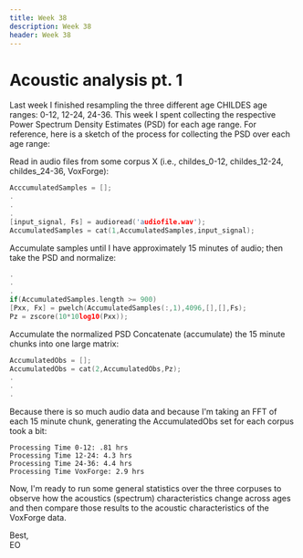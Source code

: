 ```yaml
---
title: Week 38
description: Week 38
header: Week 38
---
```


# Acoustic analysis pt. 1
Last week I finished resampling the three different age CHILDES age ranges: 0-12, 12-24, 24-36. This week I spent collecting the respective Power Spectrum Density Estimates (PSD) for each age range. For reference, here is a sketch of the process for collecting the PSD over each age range:

Read in audio files from some corpus X (i.e., childes_0-12, childes_12-24, childes_24-36, VoxForge):

```c
AcccumulatedSamples = [];
.
.
.
[input_signal, Fs] = audioread('audiofile.wav');
AccumulatedSamples = cat(1,AccumulatedSamples,input_signal);
```

 Accumulate samples until I have approximately 15 minutes of audio; then take the PSD and normalize:
```c
.
.
.
if(AccumulatedSamples.length >= 900)
[Pxx, Fx] = pwelch(AccumulatedSamples(:,1),4096,[],[],Fs);
Pz = zscore(10*10log10(Pxx));
```

 Accumulate the normalized PSD
 Concatenate (accumulate) the 15 minute chunks into one large matrix:
```c
AccumulatedObs = [];
AccumulatedObs = cat(2,AccumulatedObs,Pz);
.
.
.
```

Because there is so much audio data and because I'm taking an FFT of each 15 minute chunk, generating the AccumulatedObs set for each corpus took a bit:

```
Processing Time 0-12: .81 hrs
Processing Time 12-24: 4.3 hrs
Processing Time 24-36: 4.4 hrs
Processing Time VoxForge: 2.9 hrs
```

Now, I'm ready to run some general statistics over the three corpuses to observe how the acoustics (spectrum) characteristics change across ages and then compare those results to the acoustic characteristics of the VoxForge data.

Best, <br />
EO
